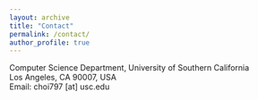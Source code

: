```yaml
---
layout: archive
title: "Contact"
permalink: /contact/
author_profile: true
---
```

Computer Science Department, University of Southern California<br>
Los Angeles, CA 90007, USA<br>
Email: choi797 [at] usc.edu

